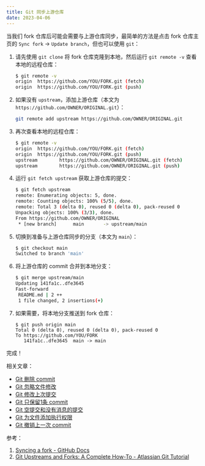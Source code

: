 ```yaml
---
title: Git 同步上游仓库
date: 2023-04-06
---
```


当我们 fork 仓库后可能会需要与上游仓库同步，最简单的方法是点击 fork 仓库主页的 `Sync fork` -> `Update branch`，但也可以使用 `git`：

1. 请先使用 `git clone` 将 fork 仓库克隆到本地，然后运行 `git remote -v` 查看本地的远程仓库：
   ```sh
   $ git remote -v
   origin  https://github.com/YOU/FORK.git (fetch)
   origin  https://github.com/YOU/FORK.git (push)
   ```

2. 如果没有 `upstream`，添加上游仓库（本文为 `https://github.com/OWNER/ORIGINAL.git`）：
   ```sh
   git remote add upstream https://github.com/OWNER/ORIGINAL.git
   ```

3. 再次查看本地的远程仓库：
   ```sh
   $ git remote -v
   origin  https://github.com/YOU/FORK.git (fetch)
   origin  https://github.com/YOU/FORK.git (push)
   upstream        https://github.com/OWNER/ORIGINAL.git (fetch)
   upstream        https://github.com/OWNER/ORIGINAL.git (push)
   ```

4. 运行 `git fetch upstream` 获取上游仓库的提交：
   ```sh
   $ git fetch upstream
   remote: Enumerating objects: 5, done.
   remote: Counting objects: 100% (5/5), done.
   remote: Total 3 (delta 0), reused 0 (delta 0), pack-reused 0
   Unpacking objects: 100% (3/3), done.
   From https://github.com/OWNER/ORIGINAL
    * [new branch]      main       -> upstream/main
   ```

5. 切换到准备与上游仓库同步的分支（本文为 `main`）：
   ```sh
   $ git checkout main
   Switched to branch 'main'
   ```

6. 将上游仓库的 commit 合并到本地分支：
   ```sh
   $ git merge upstream/main
   Updating 141fa1c..dfe3645
   Fast-forward
    README.md | 2 ++
    1 file changed, 2 insertions(+)
   ```

7. 如果需要，将本地分支推送到 fork 仓库：
   ```
   $ git push origin main
   Total 0 (delta 0), reused 0 (delta 0), pack-reused 0
   To https://github.com/YOU/FORK
      141fa1c..dfe3645  main -> main
   ```

完成！

相关文章：
- [Git 删除 commit](/Git-Delete-Commit)
- [Git 忽略文件修改](/Git-skip-worktree)
- [Git 修改上次提交](/Git-commit-amend)
- [Git 只保留1条 commit](/Git-only-keep-1-commit)
- [Git 空提交和没有消息的提交](/Git-empty-commit-and-empty-message) 
- [Git 为文件添加执行权限](/Git-update-index-chmod=+x)
- [Git 撤销上一次 commit](/Git-reset-soft-HEAD~1)

参考：
1. [Syncing a fork - GitHub Docs](https://docs.github.com/pull-requests/collaborating-with-pull-requests/working-with-forks/syncing-a-fork)
2. [Git Upstreams and Forks: A Complete How-To - Atlassian Git Tutorial](https://www.atlassian.com/git/tutorials/git-forks-and-upstreams)